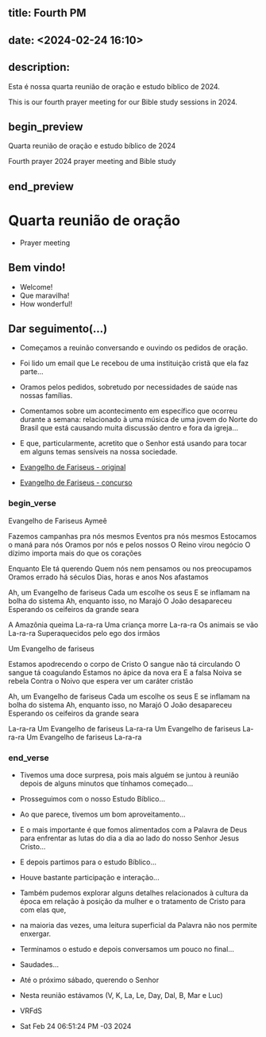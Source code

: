 ## title: Fourth PM
## date: <2024-02-24 16:10>

## description:

Esta é nossa quarta reunião de oração e estudo bíblico de 2024.

This is our fourth prayer meeting for our Bible study sessions in 2024.

## begin_preview

Quarta reunião de oração e estudo bíblico de 2024

Fourth prayer 2024 prayer meeting and Bible study

## end_preview

# Quarta reunião de oração
- Prayer meeting

## Bem vindo!

- Welcome!
- Que maravilha!
- How wonderful!

## Dar seguimento(...)

- Começamos a reuinão conversando e ouvindo os pedidos de oração.
- Foi lido um email que Le recebou de uma instituição cristã que ela faz parte...
- Oramos pelos pedidos, sobretudo por necessidades de saúde nas nossas famílias. 
- Comentamos sobre um acontecimento em específico que ocorreu durante a semana: relacionado à uma música de uma jovem do Norte do Brasil que está causando muita discussão dentro e fora da igreja... 
- E que, particularmente, acretito que o Senhor está usando para tocar em alguns temas sensíveis na nossa sociedade.

- [Evangelho de Fariseus - original](https://www.letras.mus.br/aymee/evangelho-de-fariseus-2/)

- [Evangelho de Fariseus - concurso](https://www.youtube.com/watch?v=RhA6h3YM35c&t=379)

### begin_verse

Evangelho de Fariseus
Aymeê

Fazemos campanhas pra nós mesmos
Eventos pra nós mesmos
Estocamos o maná para nós
Oramos por nós e pelos nossos
O Reino virou negócio
O dízimo importa mais do que os corações

Enquanto Ele tá querendo
Quem nós nem pensamos ou nos preocupamos
Oramos errado há séculos
Dias, horas e anos
Nos afastamos

Ah, um Evangelho de fariseus
Cada um escolhe os seus
E se inflamam na bolha do sistema
Ah, enquanto isso, no Marajó
O João desapareceu
Esperando os ceifeiros da grande seara

A Amazônia queima
La-ra-ra
Uma criança morre
La-ra-ra
Os animais se vão
La-ra-ra
Superaquecidos pelo ego dos irmãos

Um Evangelho de fariseus

Estamos apodrecendo o corpo de Cristo
O sangue não tá circulando
O sangue tá coagulando
Estamos no ápice da nova era
E a falsa Noiva se rebela
Contra o Noivo que espera ver um caráter cristão

Ah, um Evangelho de fariseus
Cada um escolhe os seus
E se inflamam na bolha do sistema
Ah, enquanto isso, no Marajó
O João desapareceu
Esperando os ceifeiros da grande seara

La-ra-ra
Um Evangelho de fariseus
La-ra-ra
Um Evangelho de fariseus
La-ra-ra
Um Evangelho de fariseus
La-ra-ra

### end_verse

- Tivemos uma doce surpresa, pois mais alguém se juntou à reunião depois de alguns minutos que tínhamos  começado...

- Prosseguimos com o nosso Estudo Bíblico... 

- Ao que parece, tivemos um bom aproveitamento...

- E o mais importante é que fomos alimentados com a Palavra de Deus para enfrentar as lutas do dia a dia ao lado do nosso Senhor Jesus Cristo...

- E depois partimos para o estudo Bíblico...
- Houve bastante participação e interação...
- Também pudemos explorar alguns detalhes relacionados à cultura da época em relação à posição da mulher e o tratamento de Cristo para com elas que,
- na maioria das vezes, uma leitura superficial da Palavra não nos permite enxergar.
- Terminamos o estudo e depois conversamos um pouco no final...
- Saudades...
- Até o próximo sábado, querendo o Senhor

- Nesta reunião estávamos (V, K, La, Le, Day, Dal, B, Mar e Luc)

- VRFdS
- Sat Feb 24 06:51:24 PM -03 2024
